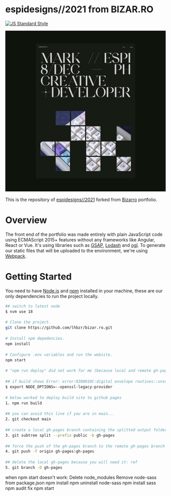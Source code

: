 # espidesigns//2021 from BIZAR.RO

[![JS Standard Style](https://img.shields.io/badge/code%20style-standard-brightgreen.svg?style=flat-square)](http://standardjs.com/)

[![Screenshot of Website](espidesigns2021.jpg)](https://espi.design/)

This is the repository of [espidesigns//2021](https://espi.design/) forked from [Bizarro](http://bizar.ro/) portfolio. 

# Overview

The front end of the portfolio was made entirely with plain JavaScript code using ECMAScript 2015+ features without any frameworks like Angular, React or Vue. It's using libraries such as [GSAP](https://greensock.com/), [Lodash](https://lodash.com/) and [ogl](https://github.com/oframe/ogl). To generate our static files that will be uploaded to the environment, we're using [Webpack](https://webpack.js.org/).

# Getting Started

You need to have [Node.js](https://nodejs.org/en/) and [npm](https://www.npmjs.com/) installed in your machine, these are our only dependencies to run the project locally.

```sh
## switch to latest node
$ nvm use 18

# Clone the project.
git clone https://github.com/lhbzr/bizar.ro.git

# Install npm depedencies.
npm install

# Configure .env variables and run the website.
npm start

# "npm run deploy" did not work for me (because local and remote gh-pages pages must not exist first)

## if build shows Error: error:0308010C:digital envelope routines::unsupported: 
$ export NODE_OPTIONS=--openssl-legacy-provider

# below worked to deploy build site to github pages
1. npm run build

## you can avoid this line if you are in main...
2. git checkout main 

## create a local gh-pages branch containing the splitted output folder
3. git subtree split --prefix public -b gh-pages 

## force the push of the gh-pages branch to the remote gh-pages branch at origin
4. git push -f origin gh-pages:gh-pages 

## delete the local gh-pages because you will need it: ref
5. git branch -D gh-pages 

```


when npm start doesn't work:
Delete node_modules
Remove node-sass from package.json
npm install
npm uninstall node-sass
npm install sass
npm audit fix
npm start
